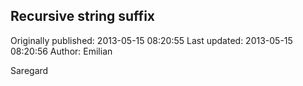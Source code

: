 ## Recursive string suffix

Originally published: 2013-05-15 08:20:55
Last updated: 2013-05-15 08:20:56
Author: Emilian 

Saregard